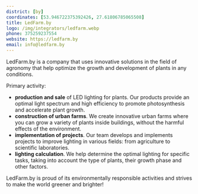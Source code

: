 ```yaml
---
district: [by]
coordinates: [53.946722375392426, 27.61806785065508]
title: LedFarm.by
logo: /img/integrators/ledfarm.webp
phone: 375259237554
website: https://ledfarm.by
email: info@ledfarm.by
---
```


LedFarm.by is a company that uses innovative solutions in the field of agronomy that help optimize the growth and development of plants in any conditions.

Primary activity:

* **production and sale** of LED lighting for plants. Our products provide an optimal light spectrum and high efficiency to promote photosynthesis and accelerate plant growth.
* **construction of urban farms**. We create innovative urban farms where you can grow a variety of plants inside buildings, without the harmful effects of the environment.
* **implementation of projects**. Our team develops and implements projects to improve lighting in various fields: from agriculture to scientific laboratories.
* **lighting calculation**. We help determine the optimal lighting for specific tasks, taking into account the type of plants, their growth phase and other factors.

LedFarm.by is proud of its environmentally responsible activities and strives to make the world greener and brighter!
